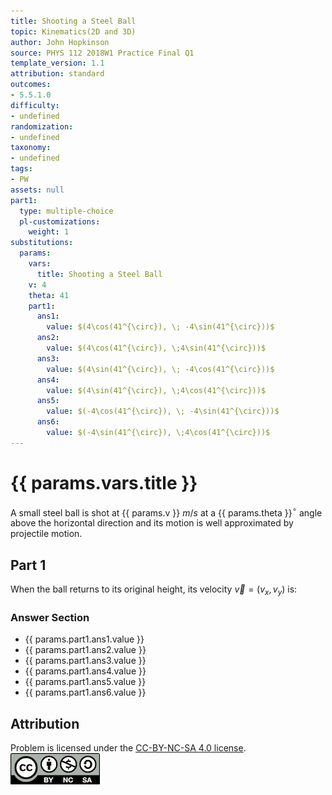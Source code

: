 ```yaml
---
title: Shooting a Steel Ball
topic: Kinematics(2D and 3D)
author: John Hopkinson
source: PHYS 112 2018W1 Practice Final Q1
template_version: 1.1
attribution: standard
outcomes:
- 5.5.1.0
difficulty:
- undefined
randomization:
- undefined
taxonomy:
- undefined
tags:
- PW
assets: null
part1:
  type: multiple-choice
  pl-customizations:
    weight: 1
substitutions:
  params:
    vars:
      title: Shooting a Steel Ball
    v: 4
    theta: 41
    part1:
      ans1:
        value: $(4\cos(41^{\circ}), \; -4\sin(41^{\circ}))$
      ans2:
        value: $(4\cos(41^{\circ}), \;4\sin(41^{\circ}))$
      ans3:
        value: $(4\sin(41^{\circ}), \; -4\cos(41^{\circ}))$
      ans4:
        value: $(4\sin(41^{\circ}), \;4\cos(41^{\circ}))$
      ans5:
        value: $(-4\cos(41^{\circ}), \; -4\sin(41^{\circ}))$
      ans6:
        value: $(-4\sin(41^{\circ}), \;4\cos(41^{\circ}))$
---
```

# {{ params.vars.title }}
A small steel ball is shot at {{ params.v }} $m/s$ at a {{ params.theta }}$^{\circ}$ angle above the horizontal direction and its motion is well approximated by projectile motion.

## Part 1

When the ball returns to its original height, its velocity $\overrightarrow{v} = (v_x, v_y)$ is:

### Answer Section

- {{ params.part1.ans1.value }}
- {{ params.part1.ans2.value }}
- {{ params.part1.ans3.value }}
- {{ params.part1.ans4.value }}
- {{ params.part1.ans5.value }}
- {{ params.part1.ans6.value }}

## Attribution

Problem is licensed under the [CC-BY-NC-SA 4.0 license](https://creativecommons.org/licenses/by-nc-sa/4.0/).<br> ![The Creative Commons 4.0 license requiring attribution-BY, non-commercial-NC, and share-alike-SA license.](https://raw.githubusercontent.com/firasm/bits/master/by-nc-sa.png)